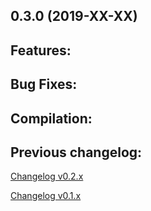 ## 0.3.0 (2019-XX-XX)


Features:
---------


Bug Fixes:
---------

Compilation:
---------



Previous changelog:
---------

[Changelog v0.2.x](CHANGELOG-0.2.x.md)

[Changelog v0.1.x](CHANGELOG-0.1.x.md)